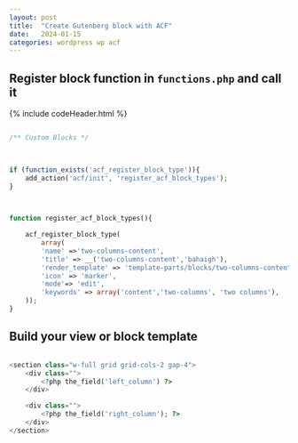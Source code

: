```yaml
---
layout: post
title:  "Create Gutenberg block with ACF"
date:   2024-01-15
categories: wordpress wp acf 
---
```



## Register block function in `functions.php` and call it


{% include codeHeader.html %}
```php

/** Custom Blocks */

  

if (function_exists('acf_register_block_type')){
	add_action('acf/init', 'register_acf_block_types');
}

  

function register_acf_block_types(){

	acf_register_block_type(
		array(
		'name' =>'two-columns-content',
		'title' => __('two-columns-content','bahaigh'),
		'render_template' => 'template-parts/blocks/two-columns-content.php',
		'icon' => 'marker',
		'mode'=> 'edit',
		'keywords' => array('content','two-columns', 'two columns'),
	));
}
```


## Build your view or block template

```php

<section class="w-full grid grid-cols-2 gap-4">
    <div class="">
        <?php the_field('left_column') ?>
    </div>

    <div class="">
        <?php the_field('right_column'); ?>
    </div>
</section>
```